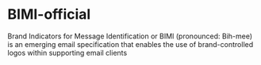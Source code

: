 # BIMI-official
Brand Indicators for Message Identification or BIMI (pronounced: Bih-mee) is an emerging email specification that enables the use of brand-controlled logos within supporting email clients
